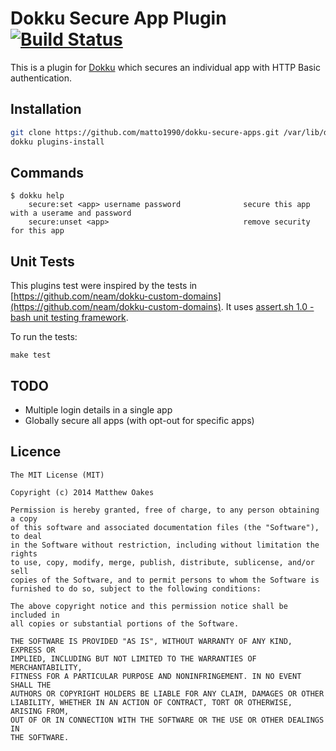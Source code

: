 Dokku Secure App Plugin [![Build Status](https://travis-ci.org/matto1990/dokku-secure-apps.svg?branch=master)](https://travis-ci.org/matto1990/dokku-secure-apps)
=======================

This is a plugin for [Dokku](https://github.com/progrium/dokku) which secures an individual app with HTTP Basic authentication.

Installation
------------

```bash
git clone https://github.com/matto1990/dokku-secure-apps.git /var/lib/dokku/plugins/secure-apps
dokku plugins-install
```

Commands
--------

```
$ dokku help
    secure:set <app> username password              secure this app with a userame and password
    secure:unset <app>                              remove security for this app
```

Unit Tests
----------

This plugins test were inspired by the tests in [https://github.com/neam/dokku-custom-domains](https://github.com/neam/dokku-custom-domains). It uses [assert.sh 1.0 - bash unit testing framework](http://github.com/lehmannro/assert.sh).

To run the tests:

```
make test
```

TODO
----

- Multiple login details in a single app
- Globally secure all apps (with opt-out for specific apps)

Licence
-------

```
The MIT License (MIT)

Copyright (c) 2014 Matthew Oakes

Permission is hereby granted, free of charge, to any person obtaining a copy
of this software and associated documentation files (the "Software"), to deal
in the Software without restriction, including without limitation the rights
to use, copy, modify, merge, publish, distribute, sublicense, and/or sell
copies of the Software, and to permit persons to whom the Software is
furnished to do so, subject to the following conditions:

The above copyright notice and this permission notice shall be included in
all copies or substantial portions of the Software.

THE SOFTWARE IS PROVIDED "AS IS", WITHOUT WARRANTY OF ANY KIND, EXPRESS OR
IMPLIED, INCLUDING BUT NOT LIMITED TO THE WARRANTIES OF MERCHANTABILITY,
FITNESS FOR A PARTICULAR PURPOSE AND NONINFRINGEMENT. IN NO EVENT SHALL THE
AUTHORS OR COPYRIGHT HOLDERS BE LIABLE FOR ANY CLAIM, DAMAGES OR OTHER
LIABILITY, WHETHER IN AN ACTION OF CONTRACT, TORT OR OTHERWISE, ARISING FROM,
OUT OF OR IN CONNECTION WITH THE SOFTWARE OR THE USE OR OTHER DEALINGS IN
THE SOFTWARE.
```
